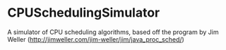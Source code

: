 CPUSchedulingSimulator
======================

A simulator of CPU scheduling algorithms, based off the program by Jim Weller (http://jimweller.com/jim-weller/jim/java_proc_sched/)
